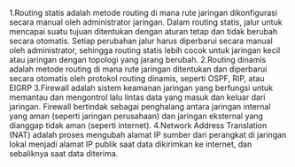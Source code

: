 1.Routing statis adalah metode routing di mana rute jaringan dikonfigurasi secara manual oleh administrator jaringan. Dalam routing statis, jalur untuk mencapai suatu tujuan ditentukan dengan aturan tetap dan tidak berubah secara otomatis. Setiap perubahan jalur harus diperbarui secara manual oleh administrator, sehingga routing statis lebih cocok untuk jaringan kecil atau jaringan dengan topologi yang jarang berubah.
2.Routing dinamis adalah metode routing di mana rute jaringan ditentukan dan diperbarui secara otomatis oleh protokol routing dinamis, seperti OSPF, RIP, atau EIGRP
3.Firewall adalah sistem keamanan jaringan yang berfungsi untuk memantau dan mengontrol lalu lintas data yang masuk dan keluar dari jaringan. Firewall bertindak sebagai penghalang antara jaringan internal yang aman (seperti jaringan perusahaan) dan jaringan eksternal yang dianggap tidak aman (seperti internet).
4.Network Address Translation (NAT) adalah proses mengubah alamat IP sumber dari perangkat di jaringan lokal menjadi alamat IP publik saat data dikirimkan ke internet, dan sebaliknya saat data diterima. 